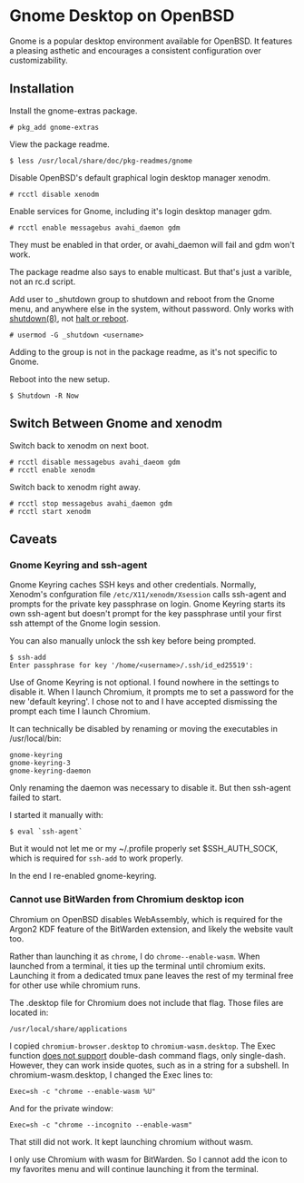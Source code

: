 # Gnome Desktop on OpenBSD

Gnome is a popular desktop environment available for OpenBSD. It
features a pleasing asthetic and encourages a consistent configuration
over customizability.

## Installation

Install the gnome-extras package.

```
# pkg_add gnome-extras
```

View the package readme.

```
$ less /usr/local/share/doc/pkg-readmes/gnome
```

Disable OpenBSD's default graphical login desktop manager xenodm.
```
# rcctl disable xenodm
```

Enable services for Gnome, including it's login desktop manager gdm.

```
# rcctl enable messagebus avahi_daemon gdm
```

They must be enabled in that order, or avahi_daemon will fail and gdm
won't work.

The package readme also says to enable multicast. But that's just a
varible, not an rc.d script.

Add user to _shutdown group to shutdown and reboot from the Gnome menu,
and anywhere else in the system, without password. Only works with
[shutdown(8)](https://man.openbsd.org/shutdown), not [halt or
reboot](https://man.openbsd.org/reboot). 

```
# usermod -G _shutdown <username>
```

Adding to the group is not in the package readme, as it's not specific
to Gnome.

Reboot into the new setup.

```
$ Shutdown -R Now
```

## Switch Between Gnome and xenodm

Switch back to xenodm on next boot.

```
# rcctl disable messagebus avahi_daeom gdm
# rcctl enable xenodm
```

Switch back to xenodm right away.

```
# rcctl stop messagebus avahi_daemon gdm
# rcctl start xenodm
```

## Caveats

### Gnome Keyring and ssh-agent

Gnome Keyring caches SSH keys and other credentials. Normally,
Xenodm's confguration file `/etc/X11/xenodm/Xsession` calls ssh-agent
and prompts for the private key passphrase on login. Gnome Keyring
starts its own ssh-agent but doesn't prompt for the key passphrase
until your first ssh attempt of the Gnome login session.

You can also manually unlock the ssh key before being prompted.

```
$ ssh-add
Enter passphrase for key '/home/<username>/.ssh/id_ed25519': 
```
Use of Gnome Keyring is not optional. I found nowhere in the settings
to disable it. When I launch Chromium, it prompts me to set a password 
for the new 'default keyring'. I chose not to and I have accepted 
dismissing the prompt each time I launch Chromium.

It can technically be disabled by renaming or moving the executables in
/usr/local/bin:

```
gnome-keyring
gnome-keyring-3
gnome-keyring-daemon
```

Only renaming the daemon was necessary to disable it. But then
ssh-agent failed to start.

I started it manually with:

```
$ eval `ssh-agent`
```

But it would not let me or my ~/.profile properly set $SSH_AUTH_SOCK,
which is required for `ssh-add` to work properly.

In the end I re-enabled gnome-keyring.

### Cannot use BitWarden from Chromium desktop icon

Chromium on OpenBSD disables WebAssembly, which is required for the
Argon2 KDF feature of the BitWarden extension, and likely the website
vault too.

Rather than launching it as `chrome`, I do `chrome--enable-wasm`. When 
launched from a terminal, it ties up the terminal until chromium
exits. Launching it from a dedicated tmux pane leaves the rest of my
terminal free for other use while chromium runs.

The .desktop file for Chromium does not include that flag. Those files
are located in:

```
/usr/local/share/applications
```

I copied `chromium-browser.desktop` to `chromium-wasm.desktop`. The
Exec function [does not
support](https://unix.stackexchange.com/questions/238565/how-to-pass-argument-in-desktop-file)
double-dash command flags, only single-dash. However, they can work
inside quotes, such as in a string for a subshell. In
chromium-wasm.desktop, I changed the Exec lines to:

```
Exec=sh -c "chrome --enable-wasm %U"
```

And for the private window:

```
Exec=sh -c "chrome --incognito --enable-wasm"
```
That still did not work. It kept launching chromium without wasm.

I only use Chromium with wasm for BitWarden. So I cannot add the icon
to my favorites menu and will continue launching it from the terminal.

